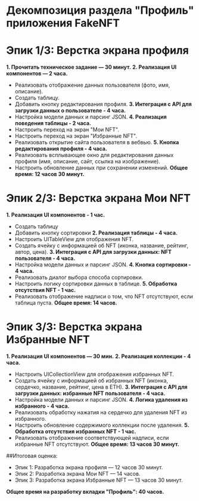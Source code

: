 # Декомпозиция раздела "Профиль" приложения FakeNFT

# Эпик 1/3: Верстка экрана профиля
**1. Прочитать техническое задание — 30 минут.**
**2. Реализация UI компонентов — 2 часа.**
- Реализовать отображение данных пользователя (фото, имя, описание).
- Создать таблицу.
- Добавить кнопку редактирования профиля.
**3. Интеграция с API для загрузки данных о пользователе - 4 часа.** 
- Настройка модели данных и парсинг JSON.
**4. Реализация поведения таблицы - 2 часа.** 
- Настроить переход на экран "Мои NFT".
- Настроить переход на экран "Избранные NFT".
- Реализовать открытие сайта пользователя в вебвью.
**5. Кнопка редактирования профиля - 4 часа.** 
- Реализовать всплывающее окно для редактирования данных профиля (имя, описание, сайт, ссылка на изображение).
- Настроить обновление данных при сохранении изменений.
**Общее время: 12 часов 30 минут.**

# Эпик 2/3: Верстка экрана Мои NFT
**1. Реализация UI компонентов - 1 час.**
- Создать таблицу
- Добавить кнопку сортировки
**2. Реализация таблицы - 4 часа.**
- Настроить UITableView для отображения NFT.
- Создать ячейку с информацией об NFT (иконка, название, рейтинг, автор, цена).
**3. Интеграция с API для загрузки данных: NFT пользователя - 4 часа.**
- Настройка модели данных и парсинг JSON.
**4. Кнопка сортировки - 4 часа.**
- Реализовать диалог выбора способа сортировки.
- Настроить логику сортировки данных в таблице.
**5. Обработка отсутствия NFT - 1 час.**
- Реализовать отображение надписи о том, что NFT отсутствуют, если таблица пуста.
**Общее время: 14 часов.**

# Эпик 3/3: Верстка экрана Избранные NFT
**1. Реализация UI компонентов — 30 мин.**
**2. Реализация коллекции - 4 часа.**
- Настроить UICollectionView для отображения избранных NFT.
- Создать ячейку с информацией об избранных NFT (иконка, сердечко, название, рейтинг, цена в ETH).
**3. Интеграция с API для загрузки данных: избранные NFT пользователя - 4 часа.**
- Настройка модели данных и парсинг JSON.
**4. Логика удаления из избранного - 4 часа.**
- Реализовать обработку нажатия на сердечко для удаления NFT из избранного.
- Настроить обновление содержимого коллекции после удаления.
**5. Обработка отсутствия избранных NFT - 1 час.**
- Реализовать отображение соответствующей надписи, если избранные NFT отсутствуют.
**Общее время: 13 часов 30 минут.**

##Итоговая оценка:
- Эпик 1: Разработка экрана профиля — 12 часов 30 минут.
- Эпик 2: Разработка экрана Мои NFT — 14 часов.
- Эпик 3: Разработка экрана Избранные NFT — 13 часов 30 минут.

**Общее время на разработку вкладки "Профиль": 40 часов.**
